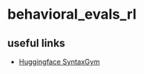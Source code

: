 # behavioral_evals_rl

## useful links
- [Huggingface SyntaxGym](https://huggingface.co/spaces/cpllab/syntaxgym)
